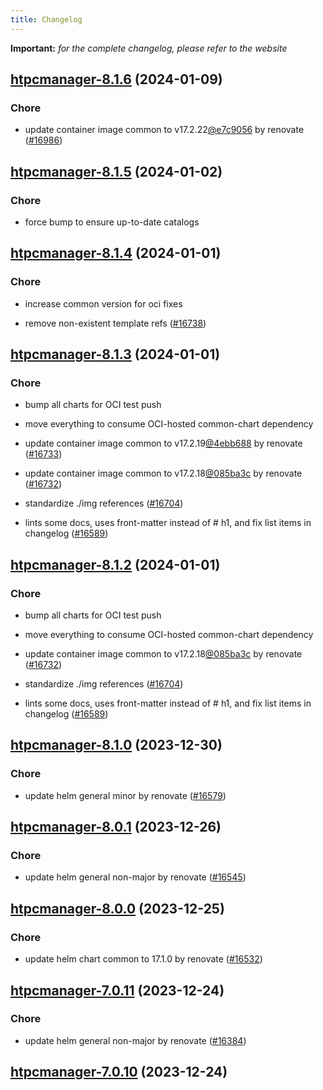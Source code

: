 ```yaml
---
title: Changelog
---
```


**Important:**
*for the complete changelog, please refer to the website*





## [htpcmanager-8.1.6](https://github.com/truecharts/charts/compare/htpcmanager-8.1.5...htpcmanager-8.1.6) (2024-01-09)

### Chore



- update container image common to v17.2.22[@e7c9056](https://github.com/e7c9056) by renovate ([#16986](https://github.com/truecharts/charts/issues/16986))


## [htpcmanager-8.1.5](https://github.com/truecharts/charts/compare/htpcmanager-8.1.4...htpcmanager-8.1.5) (2024-01-02)

### Chore



- force bump to ensure up-to-date catalogs


## [htpcmanager-8.1.4](https://github.com/truecharts/charts/compare/htpcmanager-8.1.3...htpcmanager-8.1.4) (2024-01-01)

### Chore



- increase common version for oci fixes

- remove non-existent template refs ([#16738](https://github.com/truecharts/charts/issues/16738))


## [htpcmanager-8.1.3](https://github.com/truecharts/charts/compare/htpcmanager-8.1.0...htpcmanager-8.1.3) (2024-01-01)

### Chore



- bump all charts for OCI test push

- move everything to consume OCI-hosted common-chart dependency

- update container image common to v17.2.19[@4ebb688](https://github.com/4ebb688) by renovate ([#16733](https://github.com/truecharts/charts/issues/16733))

- update container image common to v17.2.18[@085ba3c](https://github.com/085ba3c) by renovate ([#16732](https://github.com/truecharts/charts/issues/16732))

- standardize ./img references ([#16704](https://github.com/truecharts/charts/issues/16704))

- lints some docs, uses front-matter instead of # h1, and fix list items in changelog ([#16589](https://github.com/truecharts/charts/issues/16589))


## [htpcmanager-8.1.2](https://github.com/truecharts/charts/compare/htpcmanager-8.1.0...htpcmanager-8.1.2) (2024-01-01)

### Chore



- bump all charts for OCI test push

- move everything to consume OCI-hosted common-chart dependency

- update container image common to v17.2.18[@085ba3c](https://github.com/085ba3c) by renovate ([#16732](https://github.com/truecharts/charts/issues/16732))

- standardize ./img references ([#16704](https://github.com/truecharts/charts/issues/16704))

- lints some docs, uses front-matter instead of # h1, and fix list items in changelog ([#16589](https://github.com/truecharts/charts/issues/16589))
## [htpcmanager-8.1.0](https://github.com/truecharts/charts/compare/htpcmanager-8.0.1...htpcmanager-8.1.0) (2023-12-30)

### Chore

- update helm general minor by renovate ([#16579](https://github.com/truecharts/charts/issues/16579))

## [htpcmanager-8.0.1](https://github.com/truecharts/charts/compare/htpcmanager-8.0.0...htpcmanager-8.0.1) (2023-12-26)

### Chore

- update helm general non-major by renovate ([#16545](https://github.com/truecharts/charts/issues/16545))

## [htpcmanager-8.0.0](https://github.com/truecharts/charts/compare/htpcmanager-7.0.11...htpcmanager-8.0.0) (2023-12-25)

### Chore

- update helm chart common to 17.1.0 by renovate ([#16532](https://github.com/truecharts/charts/issues/16532))

## [htpcmanager-7.0.11](https://github.com/truecharts/charts/compare/htpcmanager-7.0.10...htpcmanager-7.0.11) (2023-12-24)

### Chore

- update helm general non-major by renovate ([#16384](https://github.com/truecharts/charts/issues/16384))

## [htpcmanager-7.0.10](https://github.com/truecharts/charts/compare/htpcmanager-7.0.9...htpcmanager-7.0.10) (2023-12-24)
